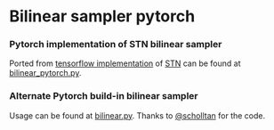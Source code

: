 # Bilinear sampler pytorch
### Pytorch implementation of STN bilinear sampler 

Ported from [tensorflow implementation](https://github.com/mrharicot/monodepth/blob/master/bilinear_sampler.py) of [STN](https://github.com/daviddao/spatial-transformer-tensorflow/blob/master/spatial_transformer.py) can be found at [bilinear_pytorch.py](https://github.com/alwynmathew/bilinear-sampler-pytorch/blob/master/bilinear_pytorch.py).

### Alternate Pytorch build-in bilinear sampler

Usage can be found at [bilinear.py](https://github.com/alwynmathew/bilinear-sampler-pytorch/blob/master/bilinear.py). Thanks to [@scholltan](https://github.com/scholltan) for the code.



